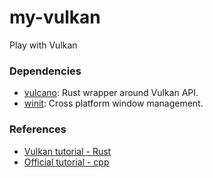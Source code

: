 # my-vulkan
Play with Vulkan

### Dependencies

- [vulcano](https://github.com/vulkano-rs/vulkano): Rust wrapper around Vulkan API.
- [winit](https://github.com/rust-windowing/winit): Cross platform window management.


### References

- [Vulkan tutorial - Rust](https://github.com/bwasty/vulkan-tutorial-rs)
- [Official tutorial - cpp](https://vulkan-tutorial.com/)

